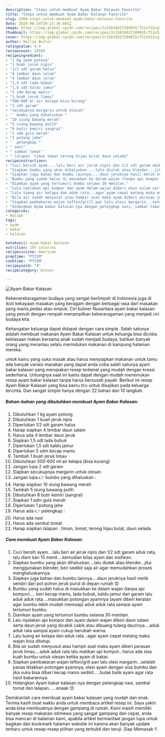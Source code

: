 ```yaml
---
description: "Steps untuk membuat Ayam Bakar Kalasan Favorite"
title: "Steps untuk membuat Ayam Bakar Kalasan Favorite"
slug: 2564-steps-untuk-membuat-ayam-bakar-kalasan-favorite
date: 2020-08-24T19:13:30.601Z
image: https://img-global.cpcdn.com/recipes/2c3163dd27209655/751x532cq70/ayam-bakar-kalasan-foto-resep-utama.jpg
thumbnail: https://img-global.cpcdn.com/recipes/2c3163dd27209655/751x532cq70/ayam-bakar-kalasan-foto-resep-utama.jpg
cover: https://img-global.cpcdn.com/recipes/2c3163dd27209655/751x532cq70/ayam-bakar-kalasan-foto-resep-utama.jpg
author: Nellie Butler
ratingvalue: 4.4
reviewcount: 24595
recipeingredient:
- "1 kg ayam potong"
- "1 buah jeruk nipis"
- "1/2 sdt garam halus"
- "4 lembar daun salam"
- "4 lembar daun jeruk"
- "1,5 sdt lada bubuk"
- "1,5 sdt kaldu jamur"
- "5 sdm kecap manis"
- "1 buah jeruk limau"
- "500-600 ml air kelapa bisa kurang"
- "2 sdt garam"
- "secukupnya margarin untuk olesan"
- "  bumbu yang dihaluskan "
- "10 siung bawang merah"
- "5 siung bawang putih"
- "8 butir kemiri sangrai"
- "1 sdm gula merah"
- "1 potong jahe"
- "  pelengkap "
- " nasi"
- " sambal tomat"
- " lalapan  timun tomat terong hijau bulat daun selada"
recipeinstructions:
- "Cuci bersih ayam....lalu beri air jeruk nipis dan 1/2 sdt garam aduk rata, lalu diam kan 15 menit....kemudian bilas ayam dan sisihkan."
- "Siapkan bumbu yang akan dihaluskan....lalu diulek atau blender...jika menggunakan blender, beri sedikit saja air agar memudahkan proses menghaluskannya."
- "Siapkan juga bahan dan bumbu lainnya....daun jeruknya hasil metik sendiri dari pot pohon jeruk purut di depan rumah 😍"
- "Bumbu yang sudah halus di masukkan ke dalam wajan (tanpa api kompor).... beri kecap manis, lada bubuk, kaldu jamur dan garam lalu aduk aduk rata....masukkan potongan ayamnya (ayam diberi keratan agar bumbu lebih mudah meresap) aduk aduk rata sampai ayam terlumuri bumbu."
- "Diamkan ayam yang terlumuri bumbu selama 30 menitan."
- "Lalu nyalakan api kompor dan ayam dalam wajan diberi daun salam serta daun jeruk yang dicabik cabik atau dibuang tulang daunnya....aduk aduk rata sampai ayam cukup berubah warna."
- "Lalu tuang air kelapa dan aduk rata...agar ayam cepat matang maka wajan bisa ditutup."
- "Bila air sudah menyusut atau hampir asat maka ayam diberi perasan jeruk limau....aduk aduk rata lalu matikan api kompor...harus ada sisa kuah bumbu untuk olesan ketika ayam di bakar."
- "Siapkan pembakaran wajan teflon/grill pan lalu olesi margarin...setelah panas letakkan potongan ayamnya, olesi ayam dengan sisa bumbu dan jika suka bisa diberi kecap manis sedikit.....bulak balik ayam agar rata hasil bakarannya."
- "Hidangkan Ayam bakar kalasan nya dengan pelengkap nasi, sambal tomat dan lalapan......enaak 😊"
categories:
- Recipe
tags:
- ayam
- bakar
- kalasan

katakunci: ayam bakar kalasan 
nutrition: 197 calories
recipecuisine: American
preptime: "PT21M"
cooktime: "PT55M"
recipeyield: "4"
recipecategory: Dinner

---
```



![Ayam Bakar Kalasan](https://img-global.cpcdn.com/recipes/2c3163dd27209655/751x532cq70/ayam-bakar-kalasan-foto-resep-utama.jpg)

Kebenarekaragaman budaya yang sangat berlimpah di Indonesia juga di ikuti kekayaan masakan yang beragam dengan berbagai rasa dari masakan yang manis,pedas atau empuk. Ciri kuliner Nusantara ayam bakar kalasan yang penuh dengan rempah menampilkan keberaragaman yang menjadi ciri budaya kita.


Kehangatan keluarga dapat didapat dengan cara simple. Salah satunya adalah membuat makanan Ayam Bakar Kalasan untuk keluarga bisa dicoba. kebiasaan makan bersama anak sudah menjadi budaya, bahkan banyak orang yang merantau selalu merindukan makanan di kampung halaman mereka.



untuk kamu yang suka masak atau harus menyiapkan makanan untuk tamu ada banyak variasi masakan yang dapat anda coba salah satunya ayam bakar kalasan yang merupakan resep terkenal yang mudah dengan kreasi sederhana. Untungnya saat ini kamu dapat dengan mudah menemukan resep ayam bakar kalasan tanpa harus bersusah payah.
Berikut ini resep Ayam Bakar Kalasan yang bisa kamu tiru untuk disajikan pada keluarga tercinta. Dan sangat simple hanya dengan 22 bahan dan 10 langkah.


<!--inarticleads1-->

##### Bahan-bahan yang dibutuhkan membuat Ayam Bakar Kalasan:

1. Dibutuhkan 1 kg ayam potong
1. Dibutuhkan 1 buah jeruk nipis
1. Diperlukan 1/2 sdt garam halus
1. Harap siapkan 4 lembar daun salam
1. Harus ada 4 lembar daun jeruk
1. Siapkan 1,5 sdt lada bubuk
1. Diperlukan 1,5 sdt kaldu jamur
1. Diperlukan 5 sdm kecap manis
1. Tambah 1 buah jeruk limau
1. Dibutuhkan 500-600 ml air kelapa (bisa kurang)
1. Jangan lupa 2 sdt garam
1. Siapkan secukupnya margarin untuk olesan
1. Jangan lupa  👉 bumbu yang dihaluskan :
1. Harap siapkan 10 siung bawang merah
1. Tambah 5 siung bawang putih
1. Dibutuhkan 8 butir kemiri (sangrai)
1. Siapkan 1 sdm gula merah
1. Diperlukan 1 potong jahe
1. Harus ada  👉 pelengkap :
1. Harus ada  nasi
1. Harus ada  sambal tomat
1. Harap siapkan  lalapan : timun, tomat, terong hijau bulat, daun selada




<!--inarticleads2-->

##### Cara membuat  Ayam Bakar Kalasan:

1. Cuci bersih ayam....lalu beri air jeruk nipis dan 1/2 sdt garam aduk rata, lalu diam kan 15 menit....kemudian bilas ayam dan sisihkan.
1. Siapkan bumbu yang akan dihaluskan....lalu diulek atau blender...jika menggunakan blender, beri sedikit saja air agar memudahkan proses menghaluskannya.
1. Siapkan juga bahan dan bumbu lainnya....daun jeruknya hasil metik sendiri dari pot pohon jeruk purut di depan rumah 😍
1. Bumbu yang sudah halus di masukkan ke dalam wajan (tanpa api kompor).... beri kecap manis, lada bubuk, kaldu jamur dan garam lalu aduk aduk rata....masukkan potongan ayamnya (ayam diberi keratan agar bumbu lebih mudah meresap) aduk aduk rata sampai ayam terlumuri bumbu.
1. Diamkan ayam yang terlumuri bumbu selama 30 menitan.
1. Lalu nyalakan api kompor dan ayam dalam wajan diberi daun salam serta daun jeruk yang dicabik cabik atau dibuang tulang daunnya....aduk aduk rata sampai ayam cukup berubah warna.
1. Lalu tuang air kelapa dan aduk rata...agar ayam cepat matang maka wajan bisa ditutup.
1. Bila air sudah menyusut atau hampir asat maka ayam diberi perasan jeruk limau....aduk aduk rata lalu matikan api kompor...harus ada sisa kuah bumbu untuk olesan ketika ayam di bakar.
1. Siapkan pembakaran wajan teflon/grill pan lalu olesi margarin...setelah panas letakkan potongan ayamnya, olesi ayam dengan sisa bumbu dan jika suka bisa diberi kecap manis sedikit.....bulak balik ayam agar rata hasil bakarannya.
1. Hidangkan Ayam bakar kalasan nya dengan pelengkap nasi, sambal tomat dan lalapan......enaak 😊




Demikianlah cara membuat ayam bakar kalasan yang mudah dan enak. Terima kasih buat waktu anda untuk membaca artikel resep ini. Saya yakin anda bisa membuatnya dengan gampang di rumah. Kami masih memiliki banyak resep makanan istimewa yang sangat gampang dan cepat, anda bisa mencari di halaman kami, apabila artikel bermanfaat jangan lupa untuk bagikan dan bookmark halaman website ini karena akan banyak update terbaru untuk resep-resep pilihan yang terbukti dan teruji. Siap Memasak !!. 

